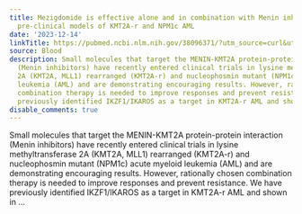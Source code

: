 ```yaml
---
title: Mezigdomide is effective alone and in combination with Menin inhibition in
  pre-clinical models of KMT2A-r and NPM1c AML
date: '2023-12-14'
linkTitle: https://pubmed.ncbi.nlm.nih.gov/38096371/?utm_source=curl&utm_medium=rss&utm_campaign=journals&utm_content=7603509&fc=None&ff=20231215170556&v=2.18.0
source: Blood
description: Small molecules that target the MENIN-KMT2A protein-protein interaction
  (Menin inhibitors) have recently entered clinical trials in lysine methyltransferase
  2A (KMT2A, MLL1) rearranged (KMT2A-r) and nucleophosmin mutant (NPM1c) acute myeloid
  leukemia (AML) and are demonstrating encouraging results. However, rationally chosen
  combination therapy is needed to improve responses and prevent resistance. We have
  previously identified IKZF1/IKAROS as a target in KMT2A-r AML and shown in ...
disable_comments: true
---
```

Small molecules that target the MENIN-KMT2A protein-protein interaction (Menin inhibitors) have recently entered clinical trials in lysine methyltransferase 2A (KMT2A, MLL1) rearranged (KMT2A-r) and nucleophosmin mutant (NPM1c) acute myeloid leukemia (AML) and are demonstrating encouraging results. However, rationally chosen combination therapy is needed to improve responses and prevent resistance. We have previously identified IKZF1/IKAROS as a target in KMT2A-r AML and shown in ...